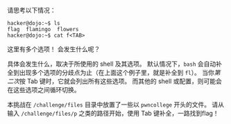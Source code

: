 请思考以下情况：

```console
hacker@dojo:~$ ls
flag  flamingo  flowers
hacker@dojo:~$ cat f<TAB>
```

这里有多个选项！
会发生什么呢？

具体会发生什么，取决于所使用的 shell 及其选项。
默认情况下，`bash` 会自动补全到出现多个选项的分歧点为止（在上面这个例子里，就是补全到 `fl`）。
当你*第二次*按 Tab 键时，它就会列出所有这些选项。
而其他的 shell 或配置，则可能会在这些选项之间循环切换。

本挑战在 `/challenge/files` 目录中放置了一些以 `pwncollege` 开头的文件。
请从输入 `/challenge/files/p` 之类的路径开始，使用 Tab 键补全，一路找到flag！

